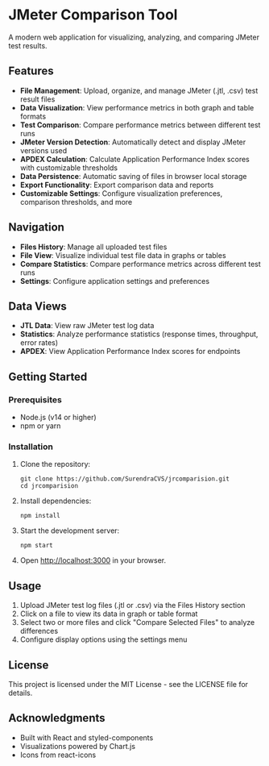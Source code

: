 # JMeter Comparison Tool

A modern web application for visualizing, analyzing, and comparing JMeter test results.

## Features

- **File Management**: Upload, organize, and manage JMeter (.jtl, .csv) test result files
- **Data Visualization**: View performance metrics in both graph and table formats
- **Test Comparison**: Compare performance metrics between different test runs
- **JMeter Version Detection**: Automatically detect and display JMeter versions used
- **APDEX Calculation**: Calculate Application Performance Index scores with customizable thresholds
- **Data Persistence**: Automatic saving of files in browser local storage
- **Export Functionality**: Export comparison data and reports
- **Customizable Settings**: Configure visualization preferences, comparison thresholds, and more

## Navigation

- **Files History**: Manage all uploaded test files
- **File View**: Visualize individual test file data in graphs or tables
- **Compare Statistics**: Compare performance metrics across different test runs
- **Settings**: Configure application settings and preferences

## Data Views

- **JTL Data**: View raw JMeter test log data
- **Statistics**: Analyze performance statistics (response times, throughput, error rates)
- **APDEX**: View Application Performance Index scores for endpoints

## Getting Started

### Prerequisites

- Node.js (v14 or higher)
- npm or yarn

### Installation

1. Clone the repository:
   ```
   git clone https://github.com/SurendraCVS/jrcomparision.git
   cd jrcomparision
   ```

2. Install dependencies:
   ```
   npm install
   ```

3. Start the development server:
   ```
   npm start
   ```

4. Open [http://localhost:3000](http://localhost:3000) in your browser.

## Usage

1. Upload JMeter test log files (.jtl or .csv) via the Files History section
2. Click on a file to view its data in graph or table format
3. Select two or more files and click "Compare Selected Files" to analyze differences
4. Configure display options using the settings menu

## License

This project is licensed under the MIT License - see the LICENSE file for details.

## Acknowledgments

- Built with React and styled-components
- Visualizations powered by Chart.js
- Icons from react-icons
